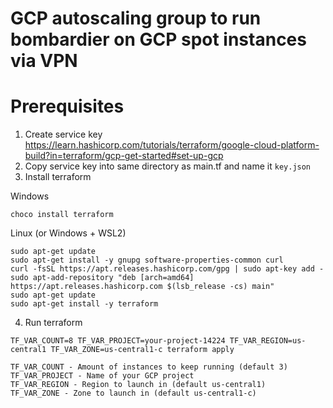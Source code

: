# GCP autoscaling group to run bombardier on GCP spot instances via VPN

# Prerequisites

1. Create service key https://learn.hashicorp.com/tutorials/terraform/google-cloud-platform-build?in=terraform/gcp-get-started#set-up-gcp
2. Copy service key into same directory as main.tf and name it `key.json`
3. Install terraform

Windows
```
choco install terraform
```

Linux (or Windows + WSL2)
```
sudo apt-get update
sudo apt-get install -y gnupg software-properties-common curl
curl -fsSL https://apt.releases.hashicorp.com/gpg | sudo apt-key add -
sudo apt-add-repository "deb [arch=amd64] https://apt.releases.hashicorp.com $(lsb_release -cs) main"
sudo apt-get update
sudo apt-get install -y terraform
```

4. Run terraform
```
TF_VAR_COUNT=8 TF_VAR_PROJECT=your-project-14224 TF_VAR_REGION=us-central1 TF_VAR_ZONE=us-central1-c terraform apply
```
```
TF_VAR_COUNT - Amount of instances to keep running (default 3)
TF_VAR_PROJECT - Name of your GCP project
TF_VAR_REGION - Region to launch in (default us-central1)
TF_VAR_ZONE - Zone to launch in (default us-central1-c)
```

